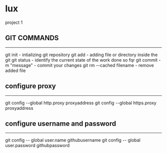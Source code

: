 # lux
project 1


GIT COMMANDS
------------
------------


git init - intializing git repository
git add - adding file or directory inside the git 
git status - identify the current state of the work done so fqr
git commit -m "message" - commit your changes 
git rm --cached filename - remove added file


configure proxy
--------------
--------------

git config --global http.proxy proxyaddress
git config --global https.proxy proxyaddress


configure username and password 
-------------------------------
-------------------------------

git config -- global user.name githubusername
git config -- global user.password githubpassword
